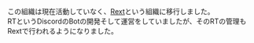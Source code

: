 この組織は現在活動していなく、[Rext](https://github.com/RextTeam)という組織に移行しました。  
RTというDiscordのBotの開発そして運営をしていましたが、そのRTの管理もRextで行われるようになりました。

